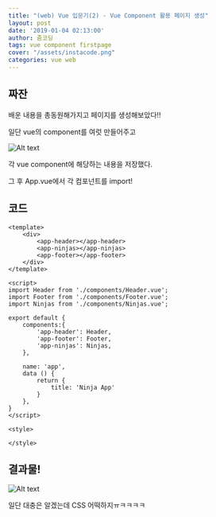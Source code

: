```yaml
---
title: "(web) Vue 입문기(2) - Vue Component 활용 페이지 생성"
layout: post
date: '2019-01-04 02:13:00'
author: 줌코딩
tags: vue component firstpage
cover: "/assets/instacode.png"
categories: vue web
---
```


## 짜잔

배운 내용을 총동원해가지고 페이지를 생성해보았다!!

일단 vue의 component를 여럿 만들어주고

![Alt text](https://raw.githubusercontent.com/zoomKoding/zoomKoding.github.io/source/assets/_posts/Vue-introduction-3.png) 
    

각 vue component에 해당하는 내용을 저장했다.

그 후 App.vue에서 각 컴포넌트를 import!

## 코드

	<template>
		<div>
			<app-header></app-header>
			<app-ninjas></app-ninjas>
			<app-footer></app-footer>
		</div>
	</template>

	<script>
	import Header from './components/Header.vue';
	import Footer from './components/Footer.vue';
	import Ninjas from './components/Ninjas.vue';

	export default {
		components:{
			'app-header': Header,
			'app-footer': Footer,
			'app-ninjas': Ninjas,
		},

		name: 'app',
		data () {
			return {
				title: 'Ninja App'
			}
		},
	}
	</script>

	<style>

	</style>
	

## 결과물!

![Alt text](https://raw.githubusercontent.com/zoomKoding/zoomKoding.github.io/source/assets/_posts/Vue-introduction-4.png) 
	

일단 대충은 알겠는데 
CSS 어떡하지ㅠㅋㅋㅋㅋ
    
